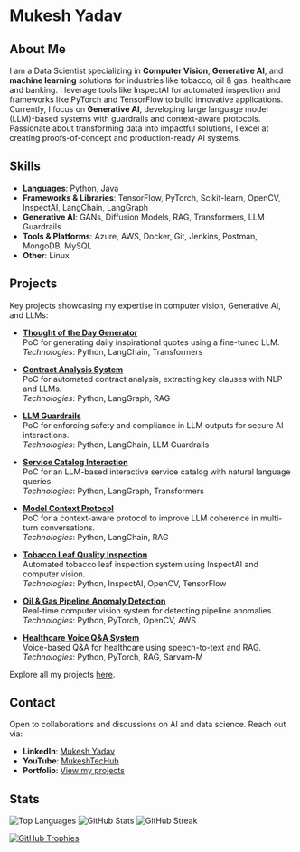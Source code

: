 # Mukesh Yadav

## About Me
I am a Data Scientist specializing in **Computer Vision**, **Generative AI**, and **machine learning** solutions for industries like tobacco, oil & gas, healthcare and banking. I leverage tools like InspectAI for automated inspection and frameworks like PyTorch and TensorFlow to build innovative applications. Currently, I focus on **Generative AI**, developing large language model (LLM)-based systems with guardrails and context-aware protocols. Passionate about transforming data into impactful solutions, I excel at creating proofs-of-concept and production-ready AI systems.

## Skills
- **Languages**: Python, Java
- **Frameworks & Libraries**: TensorFlow, PyTorch, Scikit-learn, OpenCV, InspectAI, LangChain, LangGraph
- **Generative AI**: GANs, Diffusion Models, RAG, Transformers, LLM Guardrails
- **Tools & Platforms**: Azure, AWS, Docker, Git, Jenkins, Postman, MongoDB, MySQL
- **Other**: Linux

## Projects
Key projects showcasing my expertise in computer vision, Generative AI, and LLMs:

- **[Thought of the Day Generator](https://github.com/eryadavmukesh/thought-of-the-day)**  
  PoC for generating daily inspirational quotes using a fine-tuned LLM.  
  *Technologies*: Python, LangChain, Transformers

- **[Contract Analysis System](https://github.com/eryadavmukesh/contract_analysis)**  
  PoC for automated contract analysis, extracting key clauses with NLP and LLMs.  
  *Technologies*: Python, LangGraph, RAG

- **[LLM Guardrails](https://github.com/eryadavmukesh/llm_guardrails)**  
  PoC for enforcing safety and compliance in LLM outputs for secure AI interactions.  
  *Technologies*: Python, LangChain, LLM Guardrails

- **[Service Catalog Interaction](https://github.com/eryadavmukesh/service_catalog_interaction)**  
  PoC for an LLM-based interactive service catalog with natural language queries.  
  *Technologies*: Python, LangGraph, Transformers

- **[Model Context Protocol](https://github.com/eryadavmukesh/model_context_protocol)**  
  PoC for a context-aware protocol to improve LLM coherence in multi-turn conversations.  
  *Technologies*: Python, LangChain, RAG

- **[Tobacco Leaf Quality Inspection](https://github.com/eryadavmukesh/tobacco-inspection)**  
  Automated tobacco leaf inspection system using InspectAI and computer vision.  
  *Technologies*: Python, InspectAI, OpenCV, TensorFlow

- **[Oil & Gas Pipeline Anomaly Detection](https://github.com/eryadavmukesh/pipeline-monitoring)**  
  Real-time computer vision system for detecting pipeline anomalies.  
  *Technologies*: Python, PyTorch, OpenCV, AWS

- **[Healthcare Voice Q&A System](https://github.com/eryadavmukesh/healthcare-qa)**  
  Voice-based Q&A for healthcare using speech-to-text and RAG.  
  *Technologies*: Python, PyTorch, RAG, Sarvam-M

Explore all my projects [here](https://github.com/eryadavmukesh?tab=repositories).

## Contact
Open to collaborations and discussions on AI and data science. Reach out via:

- **LinkedIn**: [Mukesh Yadav](https://www.linkedin.com/in/eryadavmukesh/)
- **YouTube**: [MukeshTecHub](https://www.youtube.com/channel/UCEhl8ROa9ayyYJ64DpMG9OQ/featured)
- **Portfolio**: [View my projects](https://eryadavmukesh.github.io)


## Stats
<p>
  <img src="https://github-readme-stats.vercel.app/api/top-langs?username=eryadavmukesh&show_icons=true&locale=en&layout=compact" alt="Top Languages" />
  <img src="https://github-readme-stats.vercel.app/api?username=eryadavmukesh&show_icons=true&locale=en" alt="GitHub Stats" />
  <img src="https://github-readme-streak-stats.herokuapp.com/?user=eryadavmukesh" alt="GitHub Streak" />
</p>

<p>
  <a href="https://github.com/ryo-ma/github-profile-trophy">
    <img src="https://github-profile-trophy.vercel.app/?username=eryadavmukesh" alt="GitHub Trophies" />
  </a>
</p>
